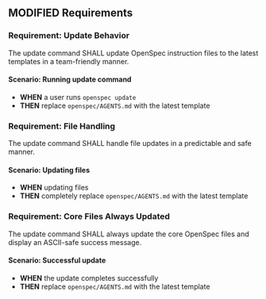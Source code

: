 ## MODIFIED Requirements

### Requirement: Update Behavior
The update command SHALL update OpenSpec instruction files to the latest templates in a team-friendly manner.

#### Scenario: Running update command
- **WHEN** a user runs `openspec update`
- **THEN** replace `openspec/AGENTS.md` with the latest template

### Requirement: File Handling
The update command SHALL handle file updates in a predictable and safe manner.

#### Scenario: Updating files
- **WHEN** updating files
- **THEN** completely replace `openspec/AGENTS.md` with the latest template

### Requirement: Core Files Always Updated
The update command SHALL always update the core OpenSpec files and display an ASCII-safe success message.

#### Scenario: Successful update
- **WHEN** the update completes successfully
- **THEN** replace `openspec/AGENTS.md` with the latest template

